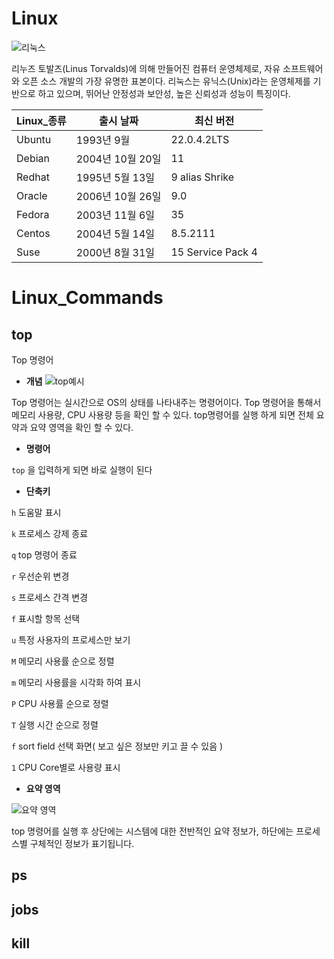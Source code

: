 # Linux

![리눅스 ](https://github.com/cjsmdcks9981/helloworld_230517/assets/111216695/55967e7a-3279-4371-a953-64701ccef970)




리누즈 토발즈(Linus Torvalds)에 의해 만들어진 컴퓨터 운영체제로, 자유 소프트웨어와 오픈 소스 개발의 가장 유명한 표본이다.
리눅스는 유닉스(Unix)라는 운영체제를 기반으로 하고 있으며, 뛰어난 안정성과 보안성, 높은 신뢰성과 성능이 특징이다.

| Linux_종류 | 출시 날짜 | 최신 버전 |
|------|---|---|
|Ubuntu|	1993년 9월 | 22.0.4.2LTS |
|Debian| 2004년 10월 20일 | 11 |
|Redhat| 1995년 5월 13일 |	9 alias Shrike |
|Oracle| 2006년 10월 26일 | 9.0 |
|Fedora|	2003년 11월 6일 | 35 |
|Centos|	2004년 5월 14일 | 8.5.2111 |
|Suse| 2000년 8월 31일 | 15 Service Pack 4 |

# Linux_Commands

## top
Top 명령어

- **개념**
![top예시](https://github.com/cjsmdcks9981/github-readme/assets/111216695/8f34dbee-bbd6-4f7f-a396-4ab8fe0c33fc)



 Top 명령어는 실시간으로 OS의 상태를 나타내주는 명령어이다. Top 명령어을 통해서 메모리 사용량, CPU 사용량 등을 확인 할 수 있다. 
top명령어를 실행 하게 되면 전체 요약과 요약 영역을 확인 할 수 있다.

- **명령어**

`top`
 을 입력하게 되면 바로 실행이 된다
 
- **단축키**

`h`
 도움말 표시
 
`k`
 프로세스 강제 종료
 
`q`
 top 명령어 종료
 
`r`
 우선순위 변경
 
`s`
 프로세스 간격 변경
 
`f`
표시할 항목 선택

`u`
특정 사용자의 프로세스만 보기

`M`
메모리 사용률 순으로 정렬

`m`
메모리 사용률을 시각화 하여 표시

`P`
CPU 사용률 순으로 정렬

`T`
실행 시간 순으로 정렬

`f`
sort field 선택 화면( 보고 싶은 정보만 키고 끌 수 있음 )

`1`
CPU Core별로 사용량 표시





- **요약 영역**

![요약 영역](https://github.com/cjsmdcks9981/github-readme/assets/111216695/11ee904d-2a2a-489c-88f5-63d8c3bebf21)

top 명령어를 실행 후 상단에는 시스템에 대한 전반적인 요약 정보가, 하단에는 프로세스별 구체적인 정보가 표기됩니다. 



## ps



## jobs



## kill



